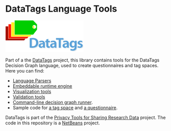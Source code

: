 DataTags Language Tools
============

![DataTags Logo](DataTagsLib/DOCS/datatags-logo-large.png)

Part of a the [DataTags](http://datatags.org) project, this library contains tools for the DataTags Decision Graph language, used to create questionnaires and tag spaces. Here you can find:

* [Language Parsers](DataTagsLib/src/edu/harvard/iq/datatags/parser)
* [Embeddable runtime engine](DataTagsLib/src/edu/harvard/iq/datatags/runtime/RuntimeEngine.java)
* [Visualization tools](DataTagsLib/src/edu/harvard/iq/datatags/visualizers/graphviz)
* [Validation tools](DataTagsLib/src/edu/harvard/iq/datatags/tools)
* [Command-line decision graph runner](DataTagsLib/src/edu/harvard/iq/datatags/mains/DecisionGraphCliRunner.java).
* Sample code for [a tag space](DataTagsLib/WORK/dtl/0.8/definitions.ts) and [a questionnaire](DataTagsLib/WORK/dtl/0.8/questionnaire.dg).

DataTags is part of the [Privacy Tools for Sharing Research Data](http://privacytools.seas.harvard.edu) project. The code in this repository is a [NetBeans](http://netbeans.org) project.
